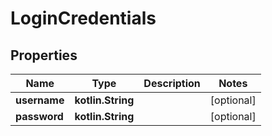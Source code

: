 
# LoginCredentials

## Properties
Name | Type | Description | Notes
------------ | ------------- | ------------- | -------------
**username** | **kotlin.String** |  |  [optional]
**password** | **kotlin.String** |  |  [optional]

